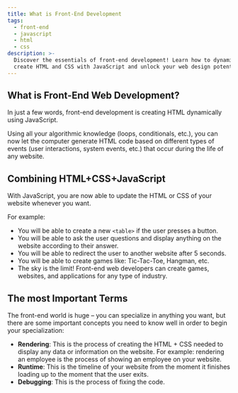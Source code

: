 ```yaml
---
title: What is Front-End Development
tags:
  - front-end
  - javascript
  - html
  - css
description: >-
  Discover the essentials of front-end development! Learn how to dynamically
  create HTML and CSS with JavaScript and unlock your web design potential.
---
```

## What is Front-End Web Development?

In just a few words, front-end development is creating HTML dynamically using JavaScript.

Using all your algorithmic knowledge (loops, conditionals, etc.), you can now let the computer generate HTML code based on different types of events (user interactions, system events, etc.) that occur during the life of any website.

## Combining HTML+CSS+JavaScript

With JavaScript, you are now able to update the HTML or CSS of your website whenever you want.

For example:

+ You will be able to create a new `<table>` if the user presses a button.
+ You will be able to ask the user questions and display anything on the website according to their answer.
+ You will be able to redirect the user to another website after 5 seconds.
+ You will be able to create games like: Tic-Tac-Toe, Hangman, etc.
+ The sky is the limit! Front-end web developers can create games, websites, and applications for any type of industry.

## The most Important Terms

The front-end world is huge – you can specialize in anything you want, but there are some important concepts you need to know well in order to begin your specialization:

+ **Rendering**: This is the process of creating the HTML + CSS needed to display any data or information on the website. For example: rendering an employee is the process of showing an employee on your website.
+ **Runtime**: This is the timeline of your website from the moment it finishes loading up to the moment that the user exits.
+ **Debugging**: This is the process of fixing the code.

